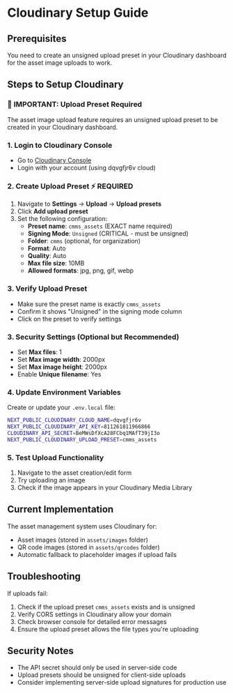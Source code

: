 # Cloudinary Setup Guide

## Prerequisites
You need to create an unsigned upload preset in your Cloudinary dashboard for the asset image uploads to work.

## Steps to Setup Cloudinary

### 🚨 **IMPORTANT: Upload Preset Required**
The asset image upload feature requires an unsigned upload preset to be created in your Cloudinary dashboard.

### 1. Login to Cloudinary Console
- Go to [Cloudinary Console](https://console.cloudinary.com/)
- Login with your account (using dqvgfjr6v cloud)

### 2. Create Upload Preset ⚡ **REQUIRED**
1. Navigate to **Settings** → **Upload** → **Upload presets**
2. Click **Add upload preset**
3. Set the following configuration:
   - **Preset name**: `cmms_assets` (EXACT name required)
   - **Signing Mode**: `Unsigned` (CRITICAL - must be unsigned)
   - **Folder**: `cmms` (optional, for organization)
   - **Format**: Auto
   - **Quality**: Auto
   - **Max file size**: 10MB
   - **Allowed formats**: jpg, png, gif, webp

### 3. **Verify Upload Preset**
- Make sure the preset name is exactly `cmms_assets`
- Confirm it shows "Unsigned" in the signing mode column
- Click on the preset to verify settings

### 3. Security Settings (Optional but Recommended)
- Set **Max files**: 1
- Set **Max image width**: 2000px
- Set **Max image height**: 2000px
- Enable **Unique filename**: Yes

### 4. Update Environment Variables
Create or update your `.env.local` file:

```bash
NEXT_PUBLIC_CLOUDINARY_CLOUD_NAME=dqvgfjr6v
NEXT_PUBLIC_CLOUDINARY_API_KEY=811261811966866
CLOUDINARY_API_SECRET=BeMWsDfXcA28FCbq1MAfT39jI3o
NEXT_PUBLIC_CLOUDINARY_UPLOAD_PRESET=cmms_assets
```

### 5. Test Upload Functionality
1. Navigate to the asset creation/edit form
2. Try uploading an image
3. Check if the image appears in your Cloudinary Media Library

## Current Implementation
The asset management system uses Cloudinary for:
- Asset images (stored in `assets/images` folder)
- QR code images (stored in `assets/qrcodes` folder)
- Automatic fallback to placeholder images if upload fails

## Troubleshooting
If uploads fail:
1. Check if the upload preset `cmms_assets` exists and is unsigned
2. Verify CORS settings in Cloudinary allow your domain
3. Check browser console for detailed error messages
4. Ensure the upload preset allows the file types you're uploading

## Security Notes
- The API secret should only be used in server-side code
- Upload presets should be unsigned for client-side uploads
- Consider implementing server-side upload signatures for production use